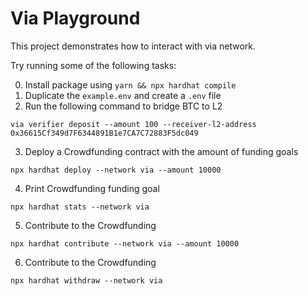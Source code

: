 # Via Playground

This project demonstrates how to interact with via network.

Try running some of the following tasks:

0. Install package using `yarn && npx hardhat compile`
1. Duplicate the `example.env` and create a `.env` file
2. Run the following command to bridge BTC to L2

```shell
via verifier deposit --amount 100 --receiver-l2-address 0x36615Cf349d7F6344891B1e7CA7C72883F5dc049
```

3. Deploy a Crowdfunding contract with the amount of funding goals

```shell
npx hardhat deploy --network via --amount 10000
```

4. Print Crowdfunding funding goal

```shell
npx hardhat stats --network via
```

5. Contribute to the Crowdfunding

```shell
npx hardhat contribute --network via --amount 10000
```

6. Contribute to the Crowdfunding

```shell
npx hardhat withdraw --network via
```
